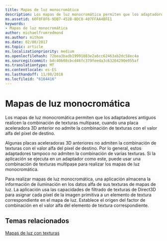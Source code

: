 ```yaml
---
title: Mapas de luz monocromática
description: Los mapas de luz monocromática permiten que los adaptadores antiguos realicen la combinación de texturas multipase, cuando una placa aceleradora 3D anterior no admite la combinación de texturas con el valor alfa del píxel de destino.
ms.assetid: 60F8F8F6-9DB7-452B-8DC0-407FFAA4BFE1
keywords:
- Mapas de luz monocromática
author: michaelfromredmond
ms.author: mithom
ms.date: 02/08/2017
ms.topic: article
ms.localizationpriority: medium
ms.openlocfilehash: 72bea3badb19991883e2a6cc62463ab2dc58ec4a
ms.sourcegitcommit: bdc40b08cbcd46fc379feeda3c63204290e055af
ms.translationtype: MT
ms.contentlocale: es-ES
ms.lasthandoff: 11/08/2018
ms.locfileid: "6164416"
---
```

# <a name="monochrome-light-maps"></a>Mapas de luz monocromática


Los mapas de luz monocromática permiten que los adaptadores antiguos realicen la combinación de texturas multipase, cuando una placa aceleradora 3D anterior no admite la combinación de texturas con el valor alfa del píxel de destino.

Algunas placas aceleradoras 3D anteriores no admiten la combinación de texturas con el valor alfa del píxel de destino. Por lo general, estos adaptadores tampoco no admiten la combinación de varias texturas. Si la aplicación se ejecuta en un adaptador como este, puede usar una combinación de texturas multipase para realizar los mapas de luz monocromática.

Para realizar mapas de luz monocromática, una aplicación almacena la información de iluminación en los datos alfa de sus texturas de mapas de luz. La aplicación usa las capacidades de filtrado de texturas de Direct3D para asignar cada píxel de la imagen primitiva a un elemento de textura correspondiente en el mapa de luz. Establece el origen del factor de combinación en el valor alfa del elemento de textura correspondiente.

## <a name="span-idrelated-topicsspanrelated-topics"></a><span id="related-topics"></span>Temas relacionados


[Mapas de luz con texturas](light-mapping-with-textures.md)

 

 





